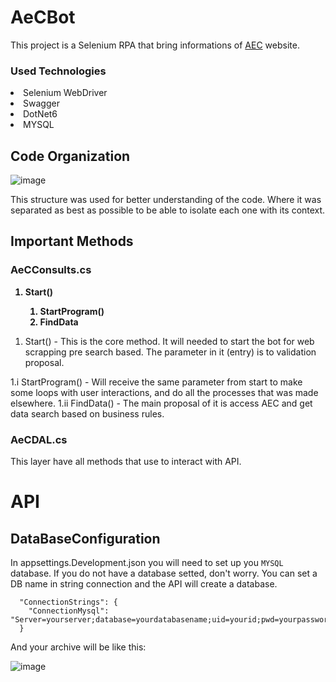 # AeCBot
This project is a Selenium RPA that bring informations of <a href="https://www.aec.com.br/">AEC</a> website.

### Used Technologies

<li> Selenium WebDriver
<li> Swagger
<li> DotNet6
<li> MYSQL

## Code Organization

![image](https://user-images.githubusercontent.com/85527991/229471529-41ab5977-6bbf-401c-8c0f-0998edf85489.png)

This structure was used for better understanding of the code. Where it was separated as best as possible to be able to isolate each one with its context.

## Important Methods
### AeCConsults.cs

<strong>
  <ol>
    <li>Start()</li>
      <ol>
        <li>StartProgram()</li>
        <li>FindData</li>
      </ol>
  </ol> 
</strong>

1. Start() - This is the core method. It will needed to start the bot for web scrapping pre search based. The parameter in it (entry) is to validation proposal.

1.i StartProgram() - Will receive the same parameter from start to make some loops with user interactions, and do all the processes that was made elsewhere.
1.ii FindData() - The main proposal of it is access AEC and get data search based on business rules.

### AeCDAL.cs

This layer have all methods that use to interact with API.

# API
## DataBaseConfiguration
In appsettings.Development.json you will need to set up you ```MYSQL``` database. If you do not have a database setted, don't worry. 
You can set a DB name in string connection and the API will create a database.
```     
  "ConnectionStrings": {
    "ConnectionMysql": "Server=yourserver;database=yourdatabasename;uid=yourid;pwd=yourpassword"
  }
```
And your archive will be like this:

![image](https://user-images.githubusercontent.com/85527991/229472841-4513ceed-9e60-4bda-9167-f5f2be74fcb9.png)

